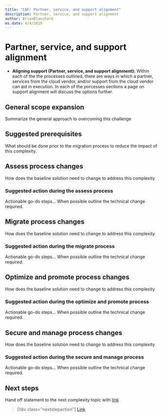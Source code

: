 ```yaml
---
title: "CAF: Partner, service, and support alignment"
description: Partner, service, and support alignment
author: BrianBlanchard
ms.date: 4/4/2019
---
```


# Partner, service, and support alignment

- **Aligning support (Partner, service, and support alignment):** Within each of the the processes outlined, there are ways in which a partner, services from the cloud vendor, and/or support from the cloud vendor can aid in execution. In each of the porcesses sections a page on support alignment will discuss the options further.

## General scope expansion

Summarize the general approach to overcoming this challenge

## Suggested prerequisites

What should be done prior to the migration process to reduce the impact of this complexity.

## Assess process changes

How does the baseline solution need to change to address this complexity

### Suggested action during the assess process

Actionable go-do steps... When possible outline the technical change required.

## Migrate process changes

How does the baseline solution need to change to address this complexity

### Suggested action during the migrate process

Actionable go-do steps... When possible outline the technical change required.

## Optimize and promote process changes

How does the baseline solution need to change to address this complexity

### Suggested action during the optimize and promote process

Actionable go-do steps... When possible outline the technical change required.

## Secure and manage process changes

How does the baseline solution need to change to address this complexity

### Suggested action during the secure and manage process

Actionable go-do steps... When possible outline the technical change required.

## Next steps

Hand off statement to the next complexity topic with [link](./link.md)

> [!div class="nextstepaction"]
> [Link](./link.md)